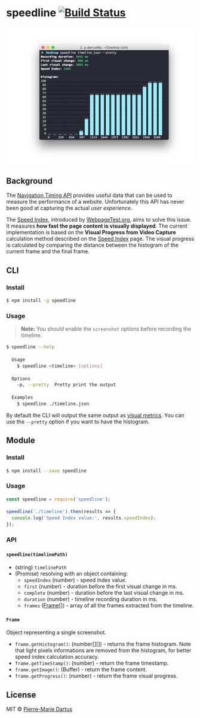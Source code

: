 # speedline [![Build Status](https://travis-ci.org/pmdartus/speedline.svg?branch=master)](https://travis-ci.org/pmdartus/speedline)

![speedline screenshot](/screenshot.png?raw=true)

## Background

The [Navigation Timing API](https://developer.mozilla.org/en-US/docs/Web/API/Navigation_timing_API) provides useful data that can be used to measure the performance of a website. Unfortunately this API has never been good at capturing the actual *user experience*.

The [Speed Index](https://sites.google.com/a/webpagetest.org/docs/using-webpagetest/metrics/speed-index), introduced by [WebpageTest.org](http://www.webpagetest.org/), aims to solve this issue. It measures **how fast the page content is visually displayed**. The current implementation is based on the **Visual Progress from Video Capture** calculation method described on the [Speed Index](https://sites.google.com/a/webpagetest.org/docs/using-webpagetest/metrics/speed-index) page. The visual progress is calculated by comparing the distance between the histogram of the current frame and the final frame.

## CLI

### Install

```bash
$ npm install -g speedline
```

### Usage

> **Note:** You should enable the `screenshot` options before recording the timeline.

```bash
$ speedline --help

  Usage
    $ speedline <timeline> [options]

  Options
    -p, --pretty  Pretty print the output

  Examples
    $ speedline ./timeline.json
```

By default the CLI will output the same output as [visual metrics](https://github.com/WPO-Foundation/visualmetrics). You can use the `--pretty` option if you want to have the histogram.

## Module

### Install

```bash
$ npm install --save speedline
```

### Usage

```js
const speedline = require('speedline');

speedline('./timeline').then(results => {
  console.log('Speed Index value:', results.speedIndex);
});
```

### API

#### `speedline(timelinePath)`

* (string) `timelinePath`
* (Promise) resolving with an object containing:
  * `speedIndex` (number) - speed index value.
  * `first` (number) - duration before the first visual change in ms.
  * `complete` (number) - duration before the last visual change in ms.
  * `duration` (number) - timeline recording duration in ms.
  * `frames` ([Frame](#frame)[]) - array of all the frames extracted from the timeline.

#### `Frame`

Object representing a single screenshot.

* `frame.getHistogram()`: (number[][]) - returns the frame histogram. Note that light pixels informations are removed from the histogram, for better speed index calculation accuracy.
* `frame.getTimeStamp()`: (number) - return the frame timestamp.
* `frame.getImage()`: (Buffer) - return the frame content.
* `frame.getProgress()`: (number) - return the frame visual progress.


## License

MIT © [Pierre-Marie Dartus](https://github.com/pmdartus)

